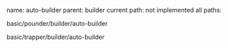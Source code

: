 name: auto-builder
parent: builder
current path: not implemented
all paths:

  basic/pounder/builder/auto-builder

  basic/trapper/builder/auto-builder
